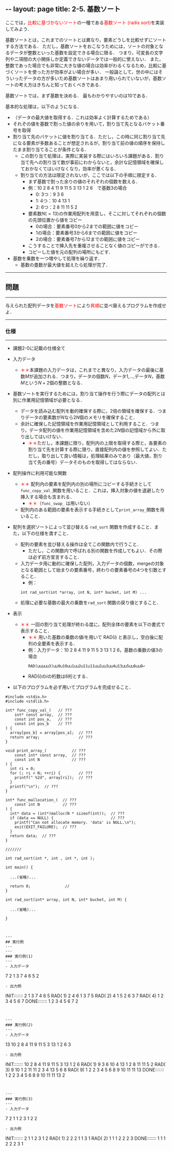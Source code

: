 --
layout: page
title: 2-5. 基数ソート
---


ここでは，<font color="red">比較に基づかないソート</font>の一種である<font color="red">基数ソート (radix sort)</font>を実装してみよう．

基数ソートとは，これまでのソートとは異なり，要素どうしを比較せずにソートする方法である．
ただし，基数ソートをおこなうためには，ソートの対象となるデータが整数といった基数を設定できる場合に限る．
つまり，可変長の文字列や二項間の大小関係しか定義できないデータでは一般的に使えない．
また，整数であった場合でも非常に大きな値の場合は効率がわるくなるため，比較に基づくソートを使った方が効率がよい場合が多い．
一般論として，世の中にはそういったデータの方が多いため基数ソートはあまり用いられていないが，基数ソートの考え方はきちんと知っておくべきである．


基数ソートでは，まず基数を決める．
最もわかりやすいのは10である．

基本的な処理は，以下のようになる．
- （データの最大値を取得する．これは効率よく計算するためである）
- それぞの値を基数で割った値の余りを用いて，割り当て先となるバケット番号を取得
- 割り当て先のバケットに値を割り当てる．ただし，この時に同じ割り当て先になる要素が多数あることが想定されるが，割り当て前の値の順序を保持したまま割り当てることが条件となる．
  - この割り当て処理は，実際に実装する際にはいろいろ課題がある．割り当て先への割り当て数が事前にわからないと，余計な記憶領域を確保しておかなくてはいけなくなり，効率が悪くなる．
  - 割り当ての方法は限定されないが，ここでは以下の手順に限定する．
    - まず基数で割った余りの値のそれぞれの個数を数える．
    - 例：10  2  8  4 11  9 11  5  3 13  1  2  6　で基数3の場合
      - 0: 3つ：9 3 6
      - 1: 4つ：10 4 13 1
      - 2: 6つ：2 8 11 11 5 2
    - 要素数$N(=13)$の作業用配列を用意し，そこに対してそれぞれの個数の先頭位置から値をコピー 
      - 0の場合：要素番号0から2までの範囲に値をコピー
      - 1の場合：要素番号3から6までの範囲に値をコピー
      - 2の場合：要素番号7から12までの範囲に値をコピー
    - こうすることで挿入先を重複させることなく値のコピーができる．
    - コピーした値を元の配列の場所にもどす．
- 基数を乗数を一つ増やして処理を繰り返す．
  - 基数の畳数が最大値を超えたら処理が完了．

---
## 問題
---
与えられた配列データを<font color="red">基数ソート</font>により<font color="red">昇順</font>に並べ替えるプログラムを作成せよ．

---
### 仕様
---

- 課題2-0に記載の仕様全て

- 入力データ
  - <font color="red">＊＊</font>本課題の入力データは，これまでと異なり，入力データの最後に基数$M$が追加される．つまり，データの個数$N$，データ1,...,データ$N$，基数$M$という$N+2$個の整数となる．

- 基数ソートを実行するためには，割り当て操作を行う際にデータの配列とは別に作業用記憶領域が必要となる．
  - データを読み込む配列を動的確保する際に，2倍の領域を確保する．つまりデータの要素数が$N$なら$2N$個のメモリを確保すること．
  - 余計に確保した記憶領域を作業用記憶領域として利用すること．つまり，データ配列の値を作業用記憶領域を含めた$2N$個の記憶域から外に取り出してはいけない．
    - <font color="red">＊＊</font>ただし，本課題に限り，配列内の上限を取得する際と，各要素の割り当て先を計算する際に限り，直接配列内の値を参照してよい．ただし，取り出して良い情報は，処理結果のみであり（最大値，割り当て先の番号）データそのものを取得してはならない．


- 配列操作に利用可能な関数
  - <font color="red">＊＊</font> 配列内の要素を配列内の別の場所にコピーする手続きとして`func_copy_val_`関数を用いること．これは，挿入対象の値を退避したり挿入する場合も含まれる．
    - <font color="red">＊＊</font>（`func_swap_` は用いない）
  - 配列内のある範囲の要素を表示する手続きとして`print_array_`関数を用いること．

- 配列を選択ソートによって並び替える `rad_sort` 関数を作成すること．また，以下の仕様を満すこと．
  - 配列の要素を並び替える操作は全てこの関数内で行うこと．
    - ただし，この関数内で呼ばれる別の関数を作成してもよい．その際は必ず前方宣言すること．
  - 入力データ用に動的に確保した配列，入力データの個数，mergeの対象となる範囲として始まりの要素番号，終わりの要素番号の4つを引数とすること．
    - 例：
    ```
    int rad_sort(int *array, int N, int* bucket, int M) ...
    ```
  - 処理に必要な基数の最大の乗数を`rad_sort` 関数の戻り値とすること．

- 表示
  - <font color="red">＊＊</font> 一回の割り当て処理が終わる度に，配列全体の要素を以下の書式で表示すること．
    - <font color="red">＊＊</font> 用いた基数の乗数の値$i$を用いて RAD$(i)$ と表示し，空白後に配列の全要素を表示する．
  	- 例：入力データ：10  2  8  4 11  9 11  5  3 13  1  2  6，基数の乗数の値3の場合
	  ```
      RAD(⊔⊔⊔⊔⊔3)⊔⊔9⊔10⊔⊔1⊔⊔2⊔11⊔11⊔⊔2⊔⊔3⊔⊔4⊔13⊔⊔5⊔⊔6⊔⊔8↩︎
      ```
    - RAD$(i)$の$i$の桁数は6桁とする．

- 以下のプログラムを必ず用いてプログラムを完成せること．

```
#include <stdio.h>
#include <stdlib.h>

int* func_copy_val_(   // ???
    int* const array,  // ???
    const int pos_a,   // ???
    const int pos_b    // ???
) {
  array[pos_b] = array[pos_a];  // ???
  return array;                 // ???
}

void print_array_(           // ???
    const int* const array,  // ???
    const int N              // ???
) {
  int ri = 0;
  for (; ri < N; ++ri) {        // ???
    printf(" %2d", array[ri]);  // ???
  }
  printf("\n");  // ???
}

int* func_mallocation_(  // ???
    const int N          // ???
) {
  int* data = (int*)malloc(N * sizeof(int));  // ???
  if (data == NULL) {                         // ???
    printf("Can not allocate memory. 'data' is NULL.\n");
    exit(EXIT_FAILURE);  // ???
  }
  return data;  // ???
}

///////

int rad_sort(int *, int , int *, int );

int main() {

  ...(省略)...

  return 0;               //
}

int rad_sort(int* array, int N, int* bucket, int M) {

  ...(省略)...

}



---
## 実行例
---
---
### 実行例(1)
---
- 入力データ
```
7 2 1 3 7 4 6 5 2
```
- 出力例
```
INIT:::::::  2  1  3  7  4  6  5
RAD(     1)  2  4  6  1  3  7  5
RAD(     2)  4  1  5  2  6  3  7
RAD(     4)  1  2  3  4  5  6  7
DONE:::::::  1  2  3  4  5  6  7
2
```


---
### 実行例(2)
---
- 入力データ
```
13 10 2 8 4 11 9 11 5 3 13 1 2 6 3
```
- 出力例
```
INIT::::::: 10  2  8  4 11  9 11  5  3 13  1  2  6
RAD(     1)  9  3  6 10  4 13  1  2  8 11 11  5  2
RAD(     3)  9 10  1  2 11 11  2  3  4 13  5  6  8
RAD(     9)  1  2  2  3  4  5  6  8  9 10 11 11 13
DONE:::::::  1  2  2  3  4  5  6  8  9 10 11 11 13
2
```


---
### 実行例(3)
---
- 入力データ
```
7 2 1 1 2 3 1 2 2
```
- 出力例
```
INIT:::::::  2  1  1  2  3  1  2
RAD(     1)  2  2  2  1  1  3  1
RAD(     2)  1  1  1  2  2  2  3
DONE:::::::  1  1  1  2  2  2  3
1
```




